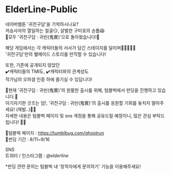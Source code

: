 # ElderLine-Public

네이버웹툰 '귀전구담'을 기억하시나요?  
저승사자의 열일하는 얼굴😏, 살벌한 구미호의 손톱😱  
🎉모두 '귀전구담 : 귀빈(鬼賓)'으로 돌아왔습니다!🎉  

해당 게임에서는 각 캐릭터들의 서사가 담긴 스테이지를 달리며🏃‍♀️🏃🏼💨   
'귀전구담'만의 웰메이드 스토리를 만끽할 수 있습니다!   

또한, 기존에 공개되지 않았던  
✔️캐릭터들의 TMI도, ✔️캐릭터와의 관계성도  
작가님의 오피셜 인증 하에 즐기실 수 있답니다!  

💃현재 '귀전구담 : 귀빈(鬼賓)'의 원활한 출시를 위해, 텀블벅에서 펀딩을 진행하고 있습니다.🕺  
아기자기한 굿즈는 덤!, ‘귀전구담 : 귀빈(鬼賓)'의 출시를 응원할 기회를 놓치지 말아주세요! (제발..)🥺🙏  
자세한 내용은 텀블벅 페이지 및 sns 계정을 통해 공유드릴 예정이니, 많은 관심 부탁드립니다! 🙇‍♀️  

📍텀블벅 페이지 : https://tumblbug.com/ghostrun  
📍펀딩 기간 : 8/11~9/16   

SNS   
트위터 / 인스타그램 : _@elderline_   

*펀딩 관련 문의는 텀블벅 내 '창작자에게 문의하기' 기능을 이용해주세요!  
